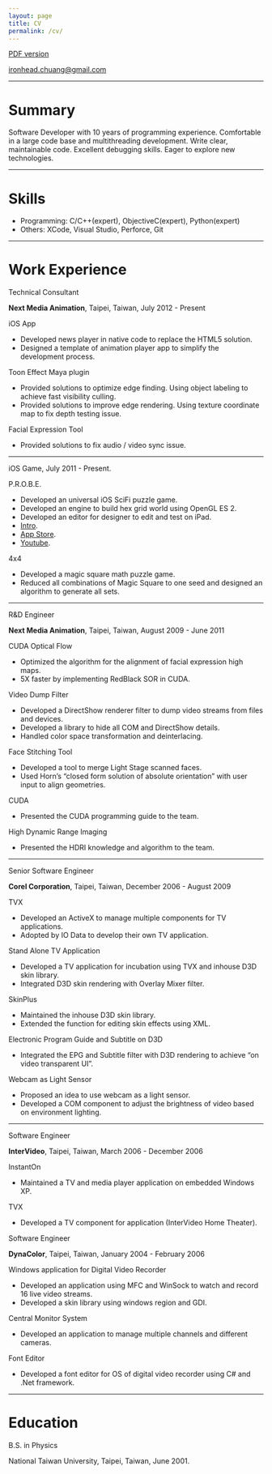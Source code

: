```yaml
---
layout: page
title: CV
permalink: /cv/
---
```


[PDF version](/assets/downloads/cv.pdf)

ironhead.chuang@gmail.com

---

# **Summary**

Software Developer with 10 years of programming experience. Comfortable in a
large code base and multithreading development. Write clear, maintainable code.
Excellent debugging skills. Eager to explore new technologies.

---

# **Skills**
* Programming: C/C++(expert), Objective­C(expert), Python(expert)
* Others: XCode, Visual Studio, Perforce, Git

---

# **Work Experience**

Technical Consultant

**Next Media Animation**, Taipei, Taiwan, July 2012 - Present

iOS App

* Developed news player in native code to replace the HTML5 solution.
* Designed a template of animation player app to simplify the development process.

Toon Effect Maya plugin

* Provided solutions to optimize edge finding. Using object labeling to achieve fast visibility culling.
* Provided solutions to improve edge rendering. Using texture coordinate map to fix depth testing issue.

Facial Expression Tool

* Provided solutions to fix audio / video sync issue.

---

iOS Game, July 2011  - Present.

P.R.O.B.E.

* Developed an universal iOS Sci­Fi puzzle game.
* Developed an engine to build hex grid world using OpenGL ES 2.
* Developed an editor for designer to edit and test on iPad.
* [Intro](http://periodicroamorbitbombeliminator.blogspot.tw).
* [App Store](https://itunes.apple.com/us/app/p.r.o.b.e./id586838154?ls=1&mt=8).
* [Youtube](https://www.youtube.com/watch?v=Z2PPcCa4SPA).

4x4

* Developed a magic square math puzzle game.
* Reduced all combinations of Magic Square to one seed and designed an algorithm to generate all sets.

---

R&D Engineer

**Next Media Animation**, Taipei, Taiwan, August 2009 - June 2011

CUDA Optical Flow

* Optimized the algorithm for the alignment of facial expression high maps.
* 5X faster by implementing Red­Black SOR in CUDA.

Video Dump Filter

* Developed a DirectShow renderer filter to dump video streams from files and devices.
* Developed a library to hide all COM and DirectShow details.
* Handled color space transformation and deinterlacing.

Face Stitching Tool

* Developed a tool to merge Light Stage scanned faces.
* Used Horn’s “closed form solution of absolute orientation” with user input to align geometries.

CUDA

* Presented the CUDA programming guide to the team.

High Dynamic Range Imaging

* Presented the HDRI knowledge and algorithm to the team.

---

Senior Software Engineer

**Corel Corporation**, Taipei, Taiwan, December 2006 - August 2009

TVX

* Developed an ActiveX to manage multiple components for TV applications.
* Adopted by I­O Data to develop their own TV application.

Stand Alone TV Application

* Developed a TV application for incubation using TVX and in­house D3D skin library.
* Integrated D3D skin rendering with Overlay Mixer filter.

SkinPlus

* Maintained the in­house D3D skin library.
* Extended the function for editing skin effects using XML.

Electronic Program Guide and Subtitle on D3D

* Integrated the EPG and Subtitle filter with D3D rendering to achieve “on video transparent UI”.

Webcam as Light Sensor

* Proposed an idea to use webcam as a light sensor.
* Developed a COM component to adjust the brightness of video based on environment lighting.

---

Software Engineer

**InterVideo**, Taipei, Taiwan, March 2006 - December 2006

InstantOn

* Maintained a TV and media player application on embedded Windows XP.

TVX

* Developed a TV component for application (InterVideo Home Theater).

Software Engineer

**DynaColor**, Taipei, Taiwan, January 2004 - February 2006

Windows application for Digital Video Recorder

* Developed an application using MFC and WinSock to watch and record 16 live video streams.
* Developed a skin library using windows region and GDI.

Central Monitor System

* Developed an application to manage multiple channels and different cameras.

Font Editor

* Developed a font editor for OS of digital video recorder using C# and .Net framework.

---

# **Education**

B.S. in Physics

National Taiwan University, Taipei, Taiwan, June 2001.
